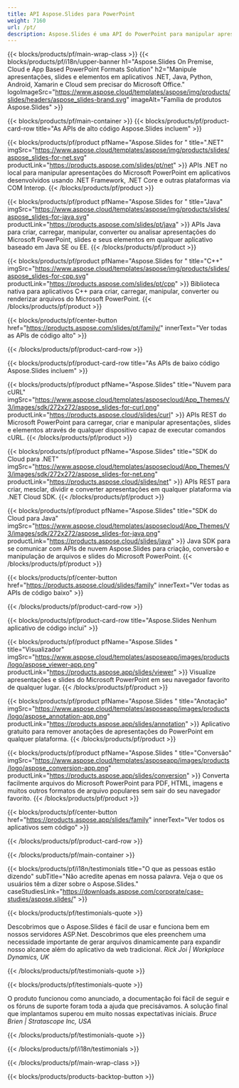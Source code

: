 ```yaml
---
title: API Aspose.Slides para PowerPoint
weight: 7160
url: /pt/
description: Aspose.Slides é uma API do PowerPoint para manipular apresentações e nuvem fornece API de nuvem de slides.
---
```


{{< blocks/products/pf/main-wrap-class >}}
{{< blocks/products/pf/i18n/upper-banner h1="Aspose.Slides On Premise, Cloud e App Based PowerPoint Formats Solution" h2="Manipule apresentações, slides e elementos em aplicativos .NET, Java, Python, Android, Xamarin e Cloud sem precisar do Microsoft Office." logoImageSrc="https://www.aspose.cloud/templates/aspose/img/products/slides/headers/aspose_slides-brand.svg" imageAlt="Família de produtos Aspose.Slides" >}}

{{< blocks/products/pf/main-container >}}
{{< blocks/products/pf/product-card-row title="As APIs de alto código Aspose.Slides incluem" >}}

{{< blocks/products/pf/product pfName="Aspose.Slides for " title=".NET" imgSrc="https://www.aspose.cloud/templates/aspose/img/products/slides/aspose_slides-for-net.svg" productLink="https://products.aspose.com/slides/pt/net" >}}
APIs .NET no local para manipular apresentações do Microsoft PowerPoint em aplicativos desenvolvidos usando .NET Framework, .NET Core e outras plataformas via COM Interop.
{{< /blocks/products/pf/product >}}

{{< blocks/products/pf/product pfName="Aspose.Slides for " title="Java" imgSrc="https://www.aspose.cloud/templates/aspose/img/products/slides/aspose_slides-for-java.svg" productLink="https://products.aspose.com/slides/pt/java" >}}
APIs Java para criar, carregar, manipular, converter ou analisar apresentações do Microsoft PowerPoint, slides e seus elementos em qualquer aplicativo baseado em Java SE ou EE.
{{< /blocks/products/pf/product >}}

{{< blocks/products/pf/product pfName="Aspose.Slides for " title="C++" imgSrc="https://www.aspose.cloud/templates/aspose/img/products/slides/aspose_slides-for-cpp.svg" productLink="https://products.aspose.com/slides/pt/cpp" >}}
Biblioteca nativa para aplicativos C++ para criar, carregar, manipular, converter ou renderizar arquivos do Microsoft PowerPoint.
{{< /blocks/products/pf/product >}}

{{< blocks/products/pf/center-button href="https://products.aspose.com/slides/pt/family/" innerText="Ver todas as APIs de código alto" >}}

{{< /blocks/products/pf/product-card-row >}}

{{< blocks/products/pf/product-card-row title="As APIs de baixo código Aspose.Slides incluem" >}}

{{< blocks/products/pf/product pfName="Aspose.Slides" title="Nuvem para cURL" imgSrc="https://www.aspose.cloud/templates/asposecloud/App_Themes/V3/images/sdk/272x272/aspose_slides-for-curl.png" productLink="https://products.aspose.cloud/slides/curl" >}}
APIs REST do Microsoft PowerPoint para carregar, criar e manipular apresentações, slides e elementos através de qualquer dispositivo capaz de executar comandos cURL.
{{< /blocks/products/pf/product >}}

{{< blocks/products/pf/product pfName="Aspose.Slides" title="SDK do Cloud para .NET" imgSrc="https://www.aspose.cloud/templates/asposecloud/App_Themes/V3/images/sdk/272x272/aspose_slides-for-net.png" productLink="https://products.aspose.cloud/slides/net" >}}
APIs REST para criar, mesclar, dividir e converter apresentações em qualquer plataforma via .NET Cloud SDK.
{{< /blocks/products/pf/product >}}

{{< blocks/products/pf/product pfName="Aspose.Slides" title="SDK do Cloud para Java" imgSrc="https://www.aspose.cloud/templates/asposecloud/App_Themes/V3/images/sdk/272x272/aspose_slides-for-java.png" productLink="https://products.aspose.cloud/slides/java" >}}
Java SDK para se comunicar com APIs de nuvem Aspose.Slides para criação, conversão e manipulação de arquivos e slides do Microsoft PowerPoint.
{{< /blocks/products/pf/product >}}

{{< blocks/products/pf/center-button href="https://products.aspose.cloud/slides/family" innerText="Ver todas as APIs de código baixo" >}}

{{< /blocks/products/pf/product-card-row >}}

{{< blocks/products/pf/product-card-row title="Aspose.Slides Nenhum aplicativo de código inclui" >}}

{{< blocks/products/pf/product pfName="Aspose.Slides " title="Visualizador" imgSrc="https://www.aspose.cloud/templates/asposeapp/images/products/logo/aspose_viewer-app.png" productLink="https://products.aspose.app/slides/viewer" >}}
Visualize apresentações e slides do Microsoft PowerPoint em seu navegador favorito de qualquer lugar.
{{< /blocks/products/pf/product >}}

{{< blocks/products/pf/product pfName="Aspose.Slides " title="Anotação" imgSrc="https://www.aspose.cloud/templates/asposeapp/images/products/logo/aspose_annotation-app.png" productLink="https://products.aspose.app/slides/annotation" >}}
Aplicativo gratuito para remover anotações de apresentações do PowerPoint em qualquer plataforma.
{{< /blocks/products/pf/product >}}

{{< blocks/products/pf/product pfName="Aspose.Slides " title="Conversão" imgSrc="https://www.aspose.cloud/templates/asposeapp/images/products/logo/aspose_conversion-app.png" productLink="https://products.aspose.app/slides/conversion" >}}
Converta facilmente arquivos do Microsoft PowerPoint para PDF, HTML, imagens e muitos outros formatos de arquivo populares sem sair do seu navegador favorito.
{{< /blocks/products/pf/product >}}

{{< blocks/products/pf/center-button href="https://products.aspose.app/slides/family" innerText="Ver todos os aplicativos sem código" >}}

{{< /blocks/products/pf/product-card-row >}}

{{< /blocks/products/pf/main-container >}}

{{< blocks/products/pf/i18n/testimonials title="O que as pessoas estão dizendo" subTitle="Não acredite apenas em nossa palavra. Veja o que os usuários têm a dizer sobre o Aspose.Slides." caseStudiesLink="https://downloads.aspose.com/corporate/case-studies/aspose.slides/" >}}

{{< blocks/products/pf/testimonials-quote >}}
<p class="first">
Descobrimos que o Aspose.Slides é fácil de usar e funciona bem em nossos servidores ASP.Net. Descobrimos que eles preenchem uma necessidade importante de gerar arquivos dinamicamente para expandir nosso alcance além do aplicativo da web tradicional.
 <em>
  Rick Joi | Workplace Dynamics, UK
 </em>
</p>

{{< /blocks/products/pf/testimonials-quote >}}

{{< blocks/products/pf/testimonials-quote >}}
<p class="second">
O produto funcionou como anunciado, a documentação foi fácil de seguir e os fóruns de suporte foram toda a ajuda que precisávamos. A solução final que implantamos superou em muito nossas expectativas iniciais.
 <em>
  Bruce Brien | Stratascope Inc, USA
 </em>
</p>

{{< /blocks/products/pf/testimonials-quote >}}

{{< /blocks/products/pf/i18n/testimonials >}}

{{< /blocks/products/pf/main-wrap-class >}}

{{< blocks/products/products-backtop-button >}}